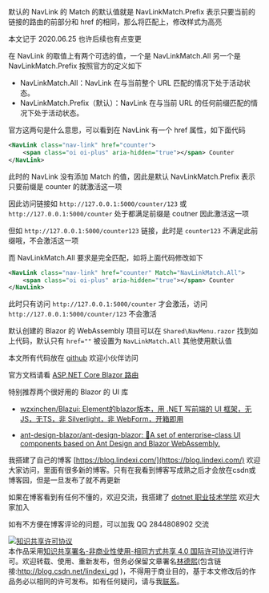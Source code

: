 
默认的 NavLink 的 Match 的默认值就是 NavLinkMatch.Prefix 表示只要当前的链接的路由的前部分和 href 的相同，那么将匹配上，修改样式为高亮

<!--more-->


<!-- 发布 -->

本文记于 2020.06.25 也许后续也有点变更

在 NavLink 的取值上有两个可选的值，一个是 NavLinkMatch.All 另一个是 NavLinkMatch.Prefix 按照官方的定义如下

- NavLinkMatch.All：NavLink 在与当前整个 URL 匹配的情况下处于活动状态。
- NavLinkMatch.Prefix（默认）：NavLink 在与当前 URL 的任何前缀匹配的情况下处于活动状态。

官方这两句是什么意思，可以看到在 NavLink 有一个 href 属性，如下面代码

```xml
<NavLink class="nav-link" href="counter">
    <span class="oi oi-plus" aria-hidden="true"></span> Counter
</NavLink>
```

此时的 NavLink 没有添加 Match 的值，因此是默认 NavLinkMatch.Prefix 表示只要前缀是 counter 的就激活这一项

因此访问链接如 `http://127.0.0.1:5000/counter/123` 或 `http://127.0.0.1:5000/counter` 处于都满足前缀是 coutner 因此激活这一项

但如 `http://127.0.0.1:5000/counter123` 链接，此时是 `counter123` 不满足此前缀哦，不会激活这一项

而 NavLinkMatch.All 要求是完全匹配，如将上面代码修改如下

```xml
<NavLink class="nav-link" href="counter" Match="NavLinkMatch.All">
    <span class="oi oi-plus" aria-hidden="true"></span> Counter
</NavLink>
```

此时只有访问 `http://127.0.0.1:5000/counter` 才会激活，访问 `http://127.0.0.1:5000/counter/123` 不会激活

默认创建的 Blazor 的 WebAssembly 项目可以在 `Shared\NavMenu.razor` 找到如上代码，默认只有 `href=""` 被设置为 `NavLinkMatch.All` 其他使用默认值

本文所有代码放在 [github](https://github.com/lindexi/lindexi_gd/tree/3cf2cdb488013b9022b23dde409e2cf23e393f20/HobilearnargurcalJudowokear) 欢迎小伙伴访问

官方文档请看 [ASP.NET Core Blazor 路由](https://docs.microsoft.com/zh-cn/aspnet/core/blazor/fundamentals/routing?view=aspnetcore-3.1)

特别推荐两个很好用的 Blazor 的 UI 库

- [wzxinchen/Blazui: Element的blazor版本，用 .NET 写前端的 UI 框架，无JS，无TS，非 Silverlight，非 WebForm，开箱即用](https://github.com/wzxinchen/Blazui)

- [ant-design-blazor/ant-design-blazor: 🌈A set of enterprise-class UI components based on Ant Design and Blazor WebAssembly.](https://github.com/ant-design-blazor/ant-design-blazor/)



我搭建了自己的博客 [https://blog.lindexi.com/](https://blog.lindexi.com/) 欢迎大家访问，里面有很多新的博客。只有在我看到博客写成熟之后才会放在csdn或博客园，但是一旦发布了就不再更新

如果在博客看到有任何不懂的，欢迎交流，我搭建了 [dotnet 职业技术学院](https://t.me/dotnet_campus) 欢迎大家加入

如有不方便在博客评论的问题，可以加我 QQ 2844808902 交流

<a rel="license" href="http://creativecommons.org/licenses/by-nc-sa/4.0/"><img alt="知识共享许可协议" style="border-width:0" src="https://licensebuttons.net/l/by-nc-sa/4.0/88x31.png" /></a><br />本作品采用<a rel="license" href="http://creativecommons.org/licenses/by-nc-sa/4.0/">知识共享署名-非商业性使用-相同方式共享 4.0 国际许可协议</a>进行许可。欢迎转载、使用、重新发布，但务必保留文章署名[林德熙](http://blog.csdn.net/lindexi_gd)(包含链接:http://blog.csdn.net/lindexi_gd )，不得用于商业目的，基于本文修改后的作品务必以相同的许可发布。如有任何疑问，请与我[联系](mailto:lindexi_gd@163.com)。